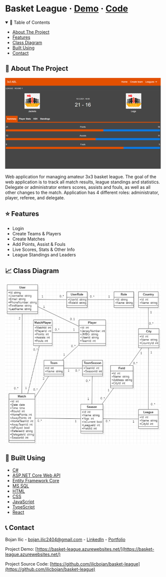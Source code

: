 # Basket League · [Demo](https://basket-league.azurewebsites.net/) · [Code](https://github.com/ilicbojan/basket-league)

<!-- TABLE OF CONTENTS -->
<details open="open">
  <summary>📝 Table of Contents</summary>
  <ul>
    <li><a href="#about">About The Project</a></li>
    <li><a href="#features">Features</a></li>
    <li><a href="#diagram">Class Diagram</a></li>
    <li><a href="#built">Built Using</a></li>
    <li><a href="#contact">Contact</a></li>
  </ul>
</details>

<!-- ABOUT THE PROJECT -->

## 🧐 About The Project <a name="about"></a>

![Demo Image](src/web-ui/public/images/demo.png/?raw=true 'Demo Image')

Web application for managing amateur 3x3 basket league. The goal of the web application is to track all match results, league standings and statistics. Delegate or administrator enters scores, assists and fouls, as well as all other changes to the match. Application has 4 different roles: administrator, player, referee, and delegate.

## ⭐️ Features <a name="features"></a>

- Login
- Create Teams & Players
- Create Matches
- Add Points, Assist & Fouls
- Live Scores, Stats & Other Info
- League Standings and Leaders

## 📈 Class Diagram <a name="diagram"></a>

![Demo Image](src/web-ui/public/images/diagram.png/?raw=true 'Demo Image')

## 🔨 Built Using <a name="#built"></a>

- [C#](https://docs.microsoft.com/en-us/dotnet/csharp/)
- [ASP.NET Core Web API](https://docs.microsoft.com/en-us/aspnet/core/web-api/?view=aspnetcore-5.0)
- [Entity Framework Core](https://docs.microsoft.com/en-us/ef/)
- [MS SQL](https://www.microsoft.com/en-us/sql-server/sql-server-2019)
- [HTML](https://www.w3schools.com/html/)
- [CSS](https://www.w3schools.com/css/default.asp)
- [JavaScript](https://developer.mozilla.org/en-US/docs/Web/JavaScript)
- [TypeScript](https://www.typescriptlang.org/)
- [React](https://reactjs.org/)

<!-- CONTACT -->

## 📞 Contact <a name="contact"></a>

Bojan Ilic - bojan.ilic2404@gmail.com - [LinkedIn](https://www.linkedin.com/in/ilic-bojan/) - [Portfolio](https://ilicbojan.com)

Project Demo: [https://basket-league.azurewebsites.net/](https://basket-league.azurewebsites.net/)

Project Source Code: [https://github.com/ilicbojan/basket-league](https://github.com/ilicbojan/basket-league)

